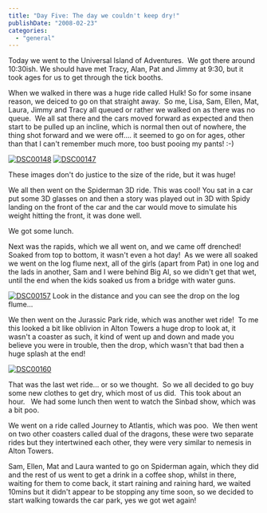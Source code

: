 ```yaml
---
title: "Day Five: The day we couldn't keep dry!"
publishDate: "2008-02-23"
categories: 
  - "general"
---
```


Today we went to the Universal Island of Adventures.  We got there around 10:30ish. We should have met Tracy, Alan, Pat and Jimmy at 9:30, but it took ages for us to get through the tick booths.

When we walked in there was a huge ride called Hulk! So for some insane reason, we deiced to go on that straight away.  So me, Lisa, Sam, Ellen, Mat, Laura, Jimmy and Tracy all queued or rather we walked on as there was no queue.  We all sat there and the cars moved forward as expected and then start to be pulled up an incline, which is normal then out of nowhere, the thing shot forward and we were off.... it seemed to go on for ages, other than that I can't remember much more, too bust pooing my pants! :-)

[![DSC00148](/images/dsc00148-thumb.jpg)](/images/dsc00148.jpg) [![DSC00147](/images/dsc00147-thumb.jpg)](/images/dsc00147.jpg)

These images don't do justice to the size of the ride, but it was huge!

We all then went on the Spiderman 3D ride. This was cool! You sat in a car put some 3D glasses on and then a story was played out in 3D with Spidy landing on the front of the car and the car would move to simulate his weight hitting the front, it was done well.

We got some lunch.

Next was the rapids, which we all went on, and we came off drenched!  Soaked from top to bottom, it wasn't even a hot day!  As we were all soaked we went on the log flume next, all of the girls (apart from Pat) in one log and the lads in another, Sam and I were behind Big Al, so we didn't get that wet, until the end when the kids soaked us from a bridge with water guns.

[![DSC00157](/images/dsc00157-thumb.jpg)](/images/dsc00157.jpg) Look in the distance and you can see the drop on the log flume...

We then went on the Jurassic Park ride, which was another wet ride!  To me this looked a bit like oblivion in Alton Towers a huge drop to look at, it wasn't a coaster as such, it kind of went up and down and made you believe you were in trouble, then the drop, which wasn't that bad then a huge splash at the end!

[![DSC00160](/images/dsc00160-thumb.jpg)](/images/dsc00160.jpg)

That was the last wet ride... or so we thought.  So we all decided to go buy some new clothes to get dry, which most of us did.  This took about an hour.   We had some lunch then went to watch the Sinbad show, which was a bit poo.

We went on a ride called Journey to Atlantis, which was poo.  We then went on two other coasters called dual of the dragons, these were two separate rides but they intertwined each other, they were very similar to nemesis in Alton Towers.

Sam, Ellen, Mat and Laura wanted to go on Spiderman again, which they did and the rest of us went to get a drink in a coffee shop, whilst in there, waiting for them to come back, it start raining and raining hard, we waited 10mins but it didn't appear to be stopping any time soon, so we decided to start walking towards the car park, yes we got wet again!
